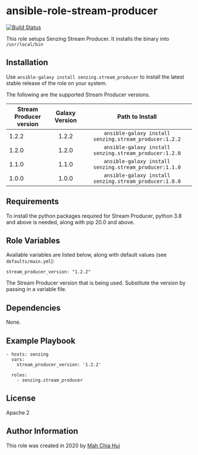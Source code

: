 ansible-role-stream-producer
=========

[![Build Status](https://travis-ci.com/Senzing/ansible-role-stream-producer.svg?branch=master)](https://travis-ci.com/github/Senzing/ansible-role-stream-producer)

This role setups Senzing Stream Producer. It installs the binary into `/usr/local/bin`

Installation
------------
Use `ansible-galaxy install senzing.stream_producer` to install the latest stable release of the role on your system.

The following are the supported Stream Producer versions.

| Stream Producer version|Galaxy Version|Path to Install|
|----------|:-------------:|:-------------:|
|1.2.2|1.2.2|`ansible-galaxy install senzing.stream_producer:1.2.2`|
|1.2.0|1.2.0|`ansible-galaxy install senzing.stream_producer:1.2.0`|
|1.1.0|1.1.0|`ansible-galaxy install senzing.stream_producer:1.1.0`|
|1.0.0|1.0.0|`ansible-galaxy install senzing.stream_producer:1.0.0`|

Requirements
------------

To install the python packages required for Stream Producer, python 3.8 and above is needed, along with pip 20.0 and above.

Role Variables
--------------

Available variables are listed below, along with default values (see `defaults/main.yml`):

    stream_producer_version: "1.2.2"

The Stream Producer version that is being used. Substitute the version by passing in a variable file.

Dependencies
------------

None.

Example Playbook
----------------

    - hosts: senzing
      vars:
        stream_producer_version: '1.2.2'

      roles:
        - senzing.stream_producer

License
-------

Apache 2

Author Information
------------------

This role was created in 2020 by [Mah Chia Hui](https://github.com/mahchiahui)
